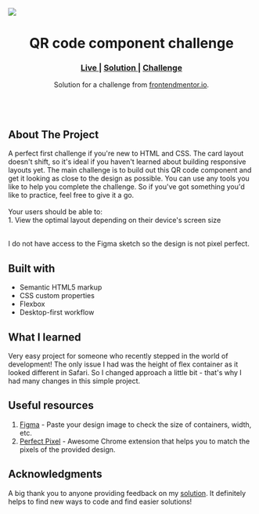 <img src="https://github.com/euraye/qr-code-component-frontendmentor-Eurie-Manaig/blob/main/images/Frontend%20Mentor%20-%20QR%20code%20component%20-%20euraye.github.io.png"></img>


<h1 align="center">QR code component challenge</h1>

<div align="center">
  <h3>
    <a href="https://euraye.github.io/qr-code-component-frontendmentor-Eurie-Manaig/" color="white">
      Live
    </a>
    <span> | </span>
    <a href="https://www.frontendmentor.io/solutions/qr-code-component-g0YvCa7rB">
      Solution
    </a>
   <span> | </span>
    <a href="https://www.frontendmentor.io/challenges/qr-code-component-iux_sIO_H">
      Challenge
    </a>
  </h3>
</div>
<div align="center">
   Solution for a challenge from  <a href="https://www.frontendmentor.io/" target="_blank">frontendmentor.io</a>.
</div>
<br>
<br>
<br>

## About The Project

<p>A perfect first challenge if you're new to HTML and CSS. The card layout doesn't shift, so it's ideal if you haven't learned about building responsive layouts yet.
The main challenge is to build out this QR code component and get it looking as close to the design as possible.
You can use any tools you like to help you complete the challenge. So if you've got something you'd like to practice, feel free to give it a go.
<br><br>Your users should be able to:
<br>1. View the optimal layout depending on their device's screen size

<br>
<br> <p>I do not have access to the Figma sketch so the design is not pixel perfect.</p>




## Built with 

- Semantic HTML5 markup
- CSS custom properties
- Flexbox
- Desktop-first workflow

## What I learned
Very easy project for someone who recently stepped in the world of development! The only issue I had was the height of flex container as it looked different in Safari. So I changed approach a little bit - that's why I had many changes in this simple project.

## Useful resources

1. <a href="https://www.figma.com/">Figma</a> - Paste your design image to check the size of containers, width, etc.
2. <a href="https://chrome.google.com/webstore/detail/perfectpixel-by-welldonec/dkaagdgjmgdmbnecmcefdhjekcoceebi">Perfect Pixel</a> - Awesome Chrome extension that helps you to match the pixels of the provided design.

## Acknowledgments

A big thank you to anyone providing feedback on my <a href="https://www.frontendmentor.io/solutions/qr-code-component-g0YvCa7rB">solution</a>. It definitely helps to find new ways to code and find easier solutions! 

